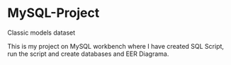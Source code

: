 # MySQL-Project
Classic models dataset 

This is my project on MySQL workbench where I have created SQL Script,  run the script and create databases and EER Diagrama. 

